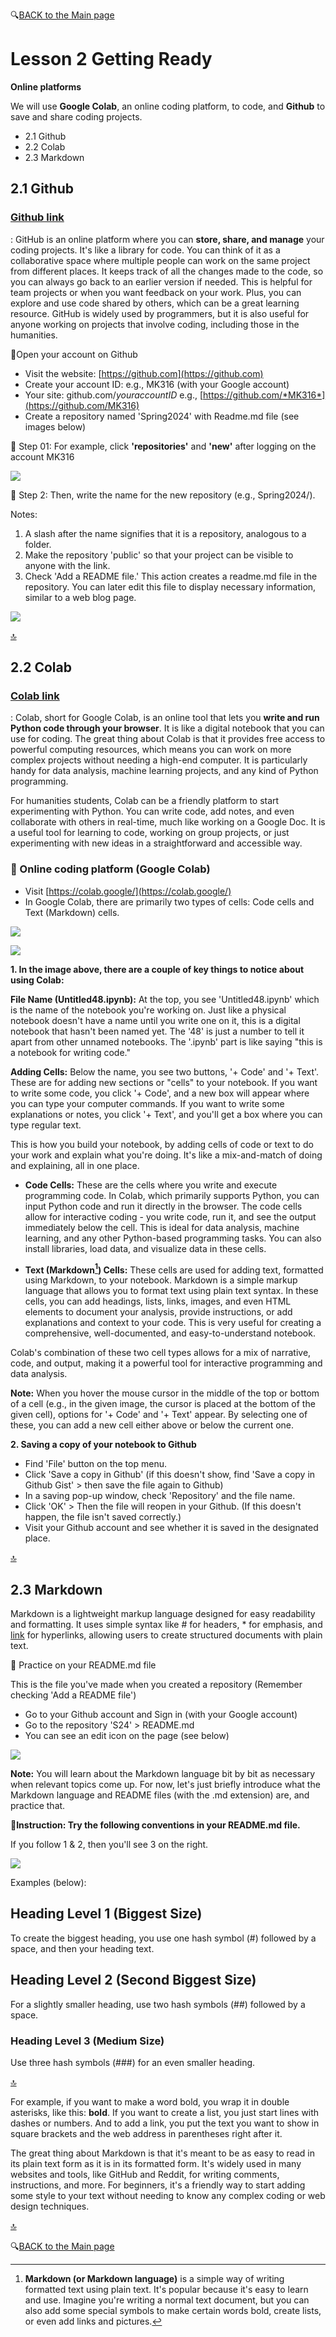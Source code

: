 🔍[BACK to the Main page](https://github.com/MK316/Coding4ET/blob/main/README.md)

# Lesson 2 Getting Ready


**Online platforms**

We will use **Google Colab**, an online coding platform, to code, and **Github** to save and share coding projects.

+ 2.1 Github
+ 2.2 Colab
+ 2.3 Markdown


## 2.1 Github

### [Github link](https://github.com)

: GitHub is an online platform where you can **store, share, and manage** your coding projects. It's like a library for code. You can think of it as a collaborative space where multiple people can work on the same project from different places. It keeps track of all the changes made to the code, so you can always go back to an earlier version if needed. This is helpful for team projects or when you want feedback on your work. Plus, you can explore and use code shared by others, which can be a great learning resource. GitHub is widely used by programmers, but it is also useful for anyone working on projects that involve coding, including those in the humanities.

🐣Open your account on Github

* Visit the website: [https://github.com](https://github.com)
* Create your account ID: e.g., MK316 (with your Google account)
* Your site: github.com/*youraccountID*   e.g., [https://github.com/*MK316*](https://github.com/MK316)
* Create a repository named 'Spring2024' with Readme.md file (see images below)

🔘 Step 01: For example, click **'repositories'** and **'new'** after logging on the account MK316

![](https://github.com/MK316/Coding4ET/raw/main/images/image01.png)

🔘 Step 2: Then, write the name for the new repository (e.g., Spring2024/).

Notes:   

1. A slash after the name signifies that it is a repository, analogous to a folder.  
2. Make the repository 'public' so that your project can be visible to anyone with the link.  
3. Check 'Add a README file.' This action creates a readme.md file in the repository. You can later edit this file to display necessary information, similar to a web blog page.  

![](https://github.com/MK316/Coding4ET/raw/main/images/image02.png)

[🔝](#Lesson-2-Getting-Ready)

## 2.2 Colab

### [Colab link](https://colab.google/)

: Colab, short for Google Colab, is an online tool that lets you **write and run Python code through your browser**. It is like a digital notebook that you can use for coding. The great thing about Colab is that it provides free access to powerful computing resources, which means you can work on more complex projects without needing a high-end computer. It is particularly handy for data analysis, machine learning projects, and any kind of Python programming.

For humanities students, Colab can be a friendly platform to start experimenting with Python. You can write code, add notes, and even collaborate with others in real-time, much like working on a Google Doc. It is a useful tool for learning to code, working on group projects, or just experimenting with new ideas in a straightforward and accessible way.

### 🐣 Online coding platform (Google Colab)

* Visit [https://colab.google/](https://colab.google/)
* In Google Colab, there are primarily two types of cells: Code cells and Text (Markdown) cells.

![](https://github.com/MK316/Coding4ET/raw/main/images/image03.png)

![](https://github.com/MK316/Coding4ET/raw/main/images/image04.png)

**1. In the image above, there are a couple of key things to notice about using Colab:**

**File Name (Untitled48.ipynb):** At the top, you see 'Untitled48.ipynb' which is the name of the notebook you're working on. Just like a physical notebook doesn't have a name until you write one on it, this is a digital notebook that hasn't been named yet. The '48' is just a number to tell it apart from other unnamed notebooks. The '.ipynb' part is like saying "this is a notebook for writing code."

**Adding Cells:** Below the name, you see two buttons, '+ Code' and '+ Text'. These are for adding new sections or "cells" to your notebook. If you want to write some code, you click '+ Code', and a new box will appear where you can type your computer commands. If you want to write some explanations or notes, you click '+ Text', and you'll get a box where you can type regular text.

This is how you build your notebook, by adding cells of code or text to do your work and explain what you're doing. It's like a mix-and-match of doing and explaining, all in one place.

* **Code Cells:** These are the cells where you write and execute programming code. In Colab, which primarily supports Python, you can input Python code and run it directly in the browser. The code cells allow for interactive coding - you write code, run it, and see the output immediately below the cell. This is ideal for data analysis, machine learning, and any other Python-based programming tasks. You can also install libraries, load data, and visualize data in these cells.

* **Text (Markdown[^1]) Cells:** These cells are used for adding text, formatted using Markdown, to your notebook. Markdown is a simple markup language that allows you to format text using plain text syntax. In these cells, you can add headings, lists, links, images, and even HTML elements to document your analysis, provide instructions, or add explanations and context to your code. This is very useful for creating a comprehensive, well-documented, and easy-to-understand notebook.

Colab's combination of these two cell types allows for a mix of narrative, code, and output, making it a powerful tool for interactive programming and data analysis.

**Note:** When you hover the mouse cursor in the middle of the top or bottom of a cell (e.g., in the given image, the cursor is placed at the bottom of the given cell), options for '+ Code' and '+ Text' appear. By selecting one of these, you can add a new cell either above or below the current one.


**2. Saving a copy of your notebook to Github** 

- Find 'File' button on the top menu.
- Click 'Save a copy in Github' (if this doesn't show, find 'Save a copy in Github Gist' > then save the file again to Github)
- In a saving pop-up window, check 'Repository' and the file name.
- Click 'OK' > Then the file will reopen in your Github. (If this doesn't happen, the file isn't saved correctly.)
- Visit your Github account and see whether it is saved in the designated place.

[🔝](#Lesson-2-Getting-Ready)

## 2.3 Markdown

Markdown is a lightweight markup language designed for easy readability and formatting. It uses simple syntax like # for headers, * for emphasis, and [link](URL) for hyperlinks, allowing users to create structured documents with plain text.

🐣 Practice on your README.md file

This is the file you've made when you created a repository (Remember checking 'Add a README file')

* Go to your Github account and Sign in (with your Google account)
* Go to the repository 'S24' > README.md
* You can see an edit icon on the page (see below)

![](https://github.com/MK316/Coding4ET/raw/main/images/image05.png)

**Note:** You will learn about the Markdown language bit by bit as necessary when relevant topics come up. For now, let's just briefly introduce what the Markdown language and README files (with the .md extension) are, and practice that.

**📍Instruction: Try the following conventions in your README.md file.**

If you follow 1 & 2, then you'll see 3 on the right.

![](https://github.com/MK316/Coding4ET/raw/main/images/image06.png)

Examples (below):

## Heading Level 1 (Biggest Size)

To create the biggest heading, you use one hash symbol (#) followed by a space, and then your heading text.

## Heading Level 2 (Second Biggest Size)

For a slightly smaller heading, use two hash symbols (##) followed by a space.

### Heading Level 3 (Medium Size)

Use three hash symbols (###) for an even smaller heading.



[🔝](#Lesson-2-Getting-Ready)



[^1]: **Markdown (or Markdown language)** is a simple way of writing formatted text using plain text. It's popular because it's easy to learn and use. Imagine you're writing a normal text document, but you can also add some special symbols to make certain words bold, create lists, or even add links and pictures.

For example, if you want to make a word bold, you wrap it in double asterisks, like this: **bold**. If you want to create a list, you just start lines with dashes or numbers. And to add a link, you put the text you want to show in square brackets and the web address in parentheses right after it.

The great thing about Markdown is that it's meant to be as easy to read in its plain text form as it is in its formatted form. It's widely used in many websites and tools, like GitHub and Reddit, for writing comments, instructions, and more. For beginners, it's a friendly way to start adding some style to your text without needing to know any complex coding or web design techniques.


[🔝](#Lesson-2-Getting-Ready)

🔍[BACK to the Main page](https://github.com/MK316/Coding4ET/blob/main/README.md)
